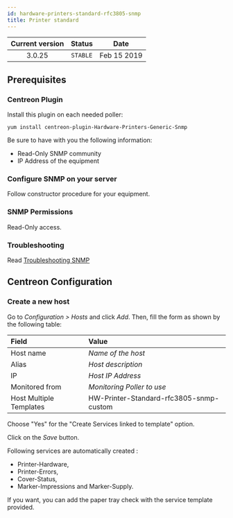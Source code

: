 ```yaml
---
id: hardware-printers-standard-rfc3805-snmp
title: Printer standard
---
```


| Current version | Status | Date |
| :-: | :-: | :-: |
| 3.0.25 | `STABLE` | Feb 15 2019 |

## Prerequisites

### Centreon Plugin

Install this plugin on each needed poller:

``` shell
yum install centreon-plugin-Hardware-Printers-Generic-Snmp
```

Be sure to have with you the following information:

  - Read-Only SNMP community
  - IP Address of the equipment

### Configure SNMP on your server

Follow constructor procedure for your equipment.

### SNMP Permissions

Read-Only access.

### Troubleshooting

Read [Troubleshooting SNMP](http://documentation.centreon.com/docs/centreon-plugins/en/latest/user/guide.html#snmp)

## Centreon Configuration

### Create a new host

Go to *Configuration \> Hosts* and click *Add*. Then, fill the form as shown by the following table:

| Field                   | Value                                   |
| :---------------------- | :-------------------------------------- |
| Host name               | *Name of the host*                      |
| Alias                   | *Host description*                      |
| IP                      | *Host IP Address*                       |
| Monitored from          | *Monitoring Poller to use*              |
| Host Multiple Templates | HW-Printer-Standard-rfc3805-snmp-custom |

Choose "Yes" for the "Create Services linked to template" option.

Click on the *Save* button.

Following services are automatically created :

  - Printer-Hardware,
  - Printer-Errors,
  - Cover-Status,
  - Marker-Impressions and Marker-Supply.

If you want, you can add the paper tray check with the service template provided.


